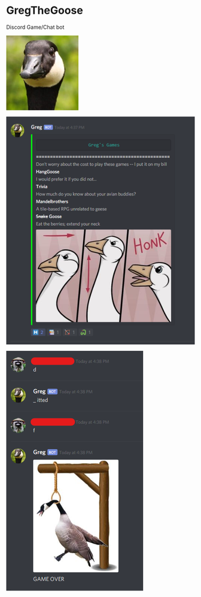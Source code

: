 # GregTheGoose
Discord Game/Chat bot

![alt text](https://raw.githubusercontent.com/petervieira/GregTheGoose/master/src/images/greg.jpg)




![alt text](https://raw.githubusercontent.com/petervieira/GregTheGoose/master/src/images/game_test.png)

![alt text](https://raw.githubusercontent.com/petervieira/GregTheGoose/master/src/images/hang_test.png)
